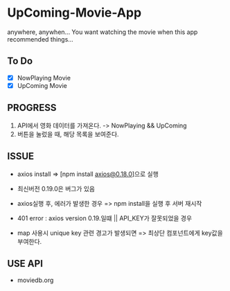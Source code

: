 # UpComing-Movie-App

anywhere, anywhen...
You want watching the movie when this app recommended things...

## To Do

- [x] NowPlaying Movie
- [x] UpComing Movie

## PROGRESS

1. API에서 영화 데이터를 가져온다.
   -> NowPlaying && UpComing
2. 버튼을 눌렀을 때, 해당 목록을 보여준다.

## ISSUE

- axios install => [npm install axios@0.18.0]으로 실행
- 최신버전 0.19.0은 버그가 있음

- axios실행 후, 에러가 발생한 경우 => npm install을 실행 후 서버 재시작

- 401 error : axios version 0.19.일떄 || API_KEY가 잘못되었을 경우

- map 사용시 unique key 관련 경고가 발생되면 => 최상단 컴포넌트에게 key값을 부여한다.

## USE API

- moviedb.org
